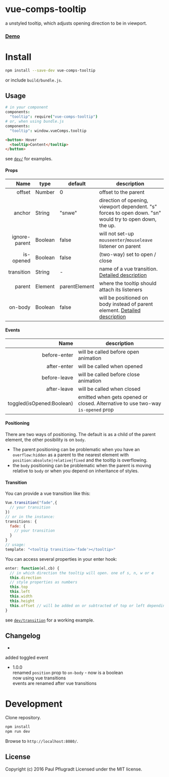 # vue-comps-tooltip

a unstyled tooltip, which adjusts opening direction to be in viewport.

### [Demo](https://vue-comps.github.io/vue-comps-tooltip)

# Install

```sh
npm install --save-dev vue-comps-tooltip
```
or include `build/bundle.js`.

## Usage
```coffee
# in your component
components:
  "tooltip": require("vue-comps-tooltip")
# or, when using bundle.js
components:
  "tooltip": window.vueComps.tooltip
```
```html
<button> Hover
  <tooltip>Content</tooltip>
</button>
```
see [`dev/`](dev/) for examples.

#### Props
Name | type | default | description
---:| --- | ---| ---
offset | Number | 0 | offset to the parent
anchor | String | "snwe" | direction of opening, viewport dependent. "s" forces to open down. "sn" would try to open down, the up.
ignore-parent | Boolean | false | will not set-up `mouseenter`/`mouseleave` listener on parent
is-opened	| Boolean	| false | (two-way) set to open / close
transition | String | - | name of a vue transition. [Detailed description](#transition)
parent | Element | parentElement | where the tooltip should attach its listeners
on-body | Boolean | false | will be positioned on body instead of parent element. [Detailed description](#positioning)

#### Events
Name |  description
---:| ---
before-enter | will be called before open animation
after-enter |  will be called when opened
before-leave |  will be called before close animation
after-leave |  will be called when closed
toggled(isOpened:Boolean) | emitted when gets opened or closed. Alternative to use two-way `is-opened` prop

#### Positioning
There are two ways of positioning. The default is as a child of the parent element, the other posibility is on `body`.
- The parent positioning can be problematic when you have an `overflow:hidden` as a parent to the nearest element with `position:absolute|relative|fixed` and the tooltip is overflowing.
- the `body` positioning can be problematic when the parent is moving relative to `body` or when you depend on inheritance of styles.

#### Transition

You can provide a vue transition like this:
```js
Vue.transition("fade",{
  // your transition
})
// or in the instance:
transitions: {
  fade: {
    // your transition
  }
}
// usage:
template: "<tooltip transition='fade'></tooltip>"
```

You can access several properties in your enter hook:
```js
enter: function(el,cb) {
  // in which direction the tooltip will open. one of s, n, w or e
  this.direction
  // style properties as numbers
  this.top
  this.left
  this.width
  this.height
  this.offset // will be added on or subtracted of top or left depending on direction
}
```

see [`dev/transition`](dev/transition.vue) for a working example.

## Changelog
-  
added toggled event  

- 1.0.0  
renamed `position` prop to `on-body` - now is a boolean  
now using vue transitions  
events are renamed after vue transitions  


# Development
Clone repository.
```sh
npm install
npm run dev
```
Browse to `http://localhost:8080/`.

## License
Copyright (c) 2016 Paul Pflugradt
Licensed under the MIT license.
